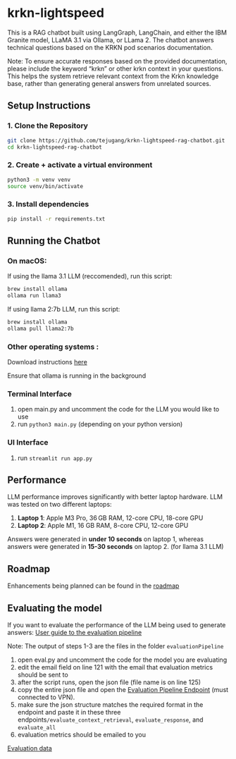# krkn-lightspeed
This is a RAG chatbot built using LangGraph, LangChain, and either the IBM Granite model, LLaMA 3.1 via Ollama, or LLama 2. The chatbot answers technical questions based on the KRKN pod scenarios documentation.

Note: To ensure accurate responses based on the provided documentation, please include the keyword “krkn” or other krkn context in your questions. This helps the system retrieve relevant context from the Krkn knowledge base, rather than generating general answers from unrelated sources.

## Setup Instructions

### 1. Clone the Repository
```bash
git clone https://github.com/tejugang/krkn-lightspeed-rag-chatbot.git
cd krkn-lightspeed-rag-chatbot
```

### 2. Create + activate a virtual environment
```bash
python3 -m venv venv
source venv/bin/activate
```
### 3. Install dependencies
```bash
pip install -r requirements.txt
```
## Running the Chatbot

### On macOS: 
If using the llama 3.1 LLM (reccomended), run this script: 
```bash
brew install ollama
ollama run llama3
```

If using llama 2:7b LLM, run this script: 
```bash
brew install ollama
ollama pull llama2:7b
```
### Other operating systems :
Download instructions [here](https://ollama.com/download)

Ensure that ollama is running in the background

### Terminal Interface
1. open main.py and uncomment the code for the LLM you would like to use
2. run ```python3 main.py``` (depending on your python version)


### UI Interface
1. run ```streamlit run app.py ```

## Performance
LLM performance improves significantly with better laptop hardware. LLM was tested on two different laptops: 
1. **Laptop 1**: Apple M3 Pro, 36 GB RAM, 12-core CPU, 18-core GPU
2. **Laptop 2**: Apple M1, 16 GB RAM, 8-core CPU, 12-core GPU

Answers were generated in **under 10 seconds** on laptop 1, whereas answers were generated in **15-30 seconds** on laptop 2. (for llama 3.1 LLM)

## Roadmap
Enhancements being planned can be found in the [roadmap](roadmap.md)

## Evaluating the model
If you want to evaluate the performance of the LLM being used to generate answers: 
[User guide to the evaluation pipeline](https://docs.google.com/document/d/1Z8KLLzhMC8zJf-aQJg4LkeROuzAB71A5U3-HyiICo8g/edit?tab=t.0)

Note: The output of steps 1-3 are the files in the folder ```evaluationPipeline ```

1. open eval.py and uncomment the code for the model you are evaluating
2. edit the email field on line 121 with the email that evaluation metrics should be sent to
3. after the script runs, open the json file (file name is on line 125)
4. copy the entire json file and open the [Evaluation Pipeline Endpoint](https://evaluation-api-rhsc-ai.apps.int.spoke.preprod.us-east-1.aws.paas.redhat.com/docs#/) (must connected to VPN). 
5. make sure the json structure matches the required format in the endpoint and paste it in these three endpoints```/evaluate_context_retrieval```, ```evaluate_response```, and ```evaluate_all```
6. evaluation metrics should be emailed to you

[Evaluation data](https://drive.google.com/drive/folders/1pLRgeLMEEvxacZML3B7Ges5nnsJr4t-W?usp=drive_link)


